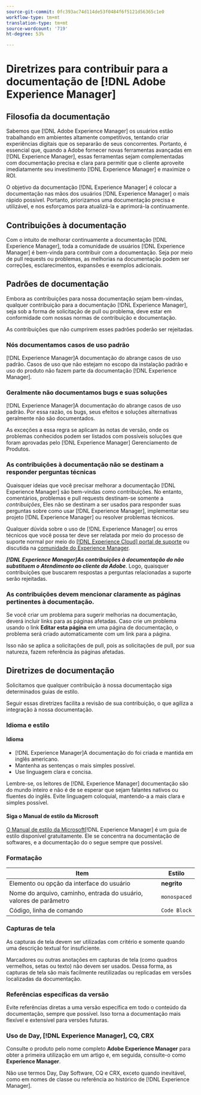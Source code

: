 ```yaml
---
source-git-commit: 0fc393ac74d114de53f0484f6f5121d56365c1e0
workflow-type: tm+mt
translation-type: tm+mt
source-wordcount: '719'
ht-degree: 53%

---
```

# Diretrizes para contribuir para a documentação de [!DNL Adobe Experience Manager]

## Filosofia da documentação

Sabemos que [!DNL Adobe Experience Manager] os usuários estão trabalhando em ambientes altamente competitivos, tentando criar experiências digitais que os separarão de seus concorrentes. Portanto, é essencial que, quando a Adobe fornecer novas ferramentas avançadas em [!DNL Experience Manager], essas ferramentas sejam complementadas com documentação precisa e clara para permitir que o cliente aproveite imediatamente seu investimento [!DNL Experience Manager] e maximize o ROI.

O objetivo da documentação [!DNL Experience Manager] é colocar a documentação nas mãos dos usuários [!DNL Experience Manager] o mais rápido possível. Portanto, priorizamos uma documentação precisa e utilizável, e nos esforçamos para atualizá-la e aprimorá-la continuamente.

## Contribuições à documentação

Com o intuito de melhorar continuamente a documentação [!DNL Experience Manager], toda a comunidade de usuários [!DNL Experience Manager] é bem-vinda para contribuir com a documentação. Seja por meio de pull requests ou problemas, as melhorias na documentação podem ser correções, esclarecimentos, expansões e exemplos adicionais.

## Padrões de documentação

Embora as contribuições para nossa documentação sejam bem-vindas, qualquer contribuição para a documentação [!DNL Experience Manager], seja sob a forma de solicitação de pull ou problema, deve estar em conformidade com nossas normas de contribuição e documentação.

As contribuições que não cumprirem esses padrões poderão ser rejeitadas.

### Nós documentamos casos de uso padrão

[!DNL Experience Manager]A documentação do abrange casos de uso padrão. Casos de uso que não estejam no escopo da instalação padrão e uso do produto não fazem parte da documentação [!DNL Experience Manager].

### Geralmente não documentamos bugs e suas soluções

[!DNL Experience Manager]A documentação do abrange casos de uso padrão. Por essa razão, os bugs, seus efeitos e soluções alternativas geralmente não são documentados.

As exceções a essa regra se aplicam às notas de versão, onde os problemas conhecidos podem ser listados com possíveis soluções que foram aprovadas pelo [!DNL Experience Manager] Gerenciamento de Produtos.

### As contribuições à documentação não se destinam a responder perguntas técnicas

Quaisquer ideias que você precisar melhorar a documentação [!DNL Experience Manager] são bem-vindas como contribuições. No entanto, comentários, problemas e pull requests destinam-se somente a *contribuições*, Eles não se destinam a ser usados para responder suas perguntas sobre como usar [!DNL Experience Manager], implementar seu projeto [!DNL Experience Manager] ou resolver problemas técnicos.

Qualquer dúvida sobre o uso de [!DNL Experience Manager] ou erros técnicos que você possa ter deve ser relatada por meio do processo de suporte normal por meio do [[!DNL Experience Cloud] portal de suporte](https://experienceleague.adobe.com/?support-solution=Experience+Manager#support) ou discutida na [comunidade do Experience Manager](https://experienceleaguecommunities.adobe.com/t5/adobe-experience-manager/ct-p/adobe-experience-manager-community).

***[!DNL Experience Manager]As contribuições à documentação do não substituem o Atendimento ao cliente da Adobe***. Logo, quaisquer contribuições que buscarem respostas a perguntas relacionadas a suporte serão rejeitadas.

### As contribuições devem mencionar claramente as páginas pertinentes à documentação.

Se você criar um problema para sugerir melhorias na documentação, deverá incluir links para as páginas afetadas. Caso crie um problema usando o link **Editar esta página** em uma página de documentação, o problema será criado automaticamente com um link para a página.

Isso não se aplica a solicitações de pull, pois as solicitações de pull, por sua natureza, fazem referência às páginas afetadas.

## Diretrizes de documentação

Solicitamos que qualquer contribuição à nossa documentação siga determinados guias de estilo.

Seguir essas diretrizes facilita a revisão de sua contribuição, o que agiliza a integração à nossa documentação.

### Idioma e estilo

#### Idioma

* [!DNL Experience Manager]A documentação do foi criada e mantida em inglês americano.
* Mantenha as sentenças o mais simples possível.
* Use linguagem clara e concisa.

Lembre-se, os leitores de [!DNL Experience Manager] documentação são do mundo inteiro e não é de se esperar que sejam falantes nativos ou fluentes do inglês. Evite linguagem coloquial, mantendo-a a mais clara e simples possível.

#### Siga o Manual de estilo da Microsoft

[O Manual de estilo da Microsoft](https://docs.microsoft.com/pt-br/style-guide/welcome/)[!DNL Experience Manager] é um guia de estilo disponível gratuitamente. Ele se concentra na documentação de softwares, e a documentação do o segue sempre que possível.

### Formatação

| Item | Estilo |
|---|---|
| Elemento ou opção da interface do usuário | **negrito** |
| Nome do arquivo, caminho, entrada do usuário, valores de parâmetro | `monospaced` |
| Código, linha de comando | ```Code Block``` |

### Capturas de tela

As capturas de tela devem ser utilizadas com critério e somente quando uma descrição textual for insuficiente.

Marcadores ou outras anotações em capturas de tela (como quadros vermelhos, setas ou texto) não devem ser usados. Dessa forma, as capturas de tela são mais facilmente reutilizadas ou replicadas em versões localizadas da documentação.

### Referências específicas da versão

Evite referências diretas a uma versão específica em todo o conteúdo da documentação, sempre que possível. Isso torna a documentação mais flexível e extensível para versões futuras.

### Uso de Day, [!DNL Experience Manager], CQ, CRX

Consulte o produto pelo nome completo **Adobe Experience Manager** para obter a primeira utilização em um artigo e, em seguida, consulte-o como **Experience Manager**.

Não use termos Day, Day Software, CQ e CRX, exceto quando inevitável, como em nomes de classe ou referência ao histórico de [!DNL Experience Manager].

